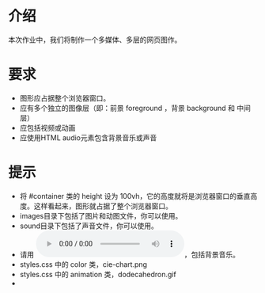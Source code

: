 # 介绍

本次作业中，我们将制作一个多媒体、多层的网页图作。

# 要求

- 图形应占据整个浏览器窗口。
- 应有多个独立的图像层（即：前景 foreground ，背景 background 和 中间层）
- 应包括视频或动画
- 应使用HTML audio元素包含背景音乐或声音

# 提示

- 将 #container 类的 height 设为 100vh，它的高度就将是浏览器窗口的垂直高度。这样看起来，图形就占据了整个浏览器窗口。
- images目录下包括了图片和动图文件，你可以使用。
- sound目录下包括了声音文件，你可以使用。
- 请用 <audio controls loop src="声音文件"></audio>，包括背景音乐。
- styles.css 中的 color 类，cie-chart.png
- styles.css 中的 animation 类，dodecahedron.gif
-